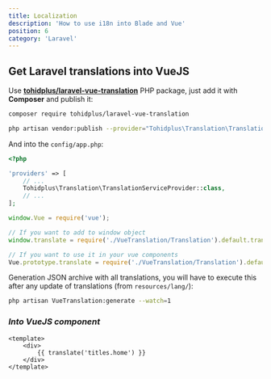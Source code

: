 ```yaml
---
title: Localization
description: 'How to use i18n into Blade and Vue'
position: 6
category: 'Laravel'
---
```


## **Get Laravel translations into VueJS**

Use [**tohidplus/laravel-vue-translation**](https://github.com/tohidplus/laravel-vue-translation) PHP package, just add it with **Composer** and publish it:

```bash
composer require tohidplus/laravel-vue-translation

php artisan vendor:publish --provider="Tohidplus\Translation\TranslationServiceProvider"
```

And into the `config/app.php`:

```php title="config/app.php"
<?php

'providers' => [
    // ...
    Tohidplus\Translation\TranslationServiceProvider::class,
    // ...
];
```

```js title="resources/js/app.js"
window.Vue = require('vue');

// If you want to add to window object
window.translate = require('./VueTranslation/Translation').default.translate;

// If you want to use it in your vue components
Vue.prototype.translate = require('./VueTranslation/Translation').default.translate;
```

Generation JSON archive with all translations, you will have to execute this after any update of translations (from `resources/lang/`):

```bash
php artisan VueTranslation:generate --watch=1
```

### *Into VueJS component*

```vue title="resources/js/components/my-component.vue"
<template>
    <div>
        {{ translate('titles.home') }}
    </div>
</template>
```
